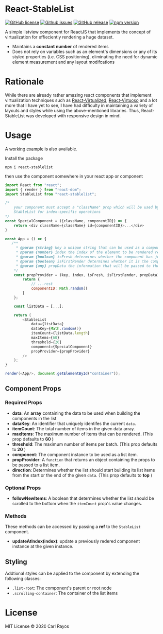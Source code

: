 # React-StableList

[![GitHub license](https://img.shields.io/github/license/RaysOfTheSun/react-stablelist?color=red)](https://github.com/RaysOfTheSun/react-stablelist/blob/master/LICENSE)
[![Github issues](https://img.shields.io/github/issues/RaysOfTheSun/react-stablelist?color=informational)](https://github.com/RaysOfTheSun/react-stablelist/issues)
[![GitHub release](https://img.shields.io/github/release/RaysOfTheSun/react-stablelist)](https://github.com/RaysOfTheSun/react-stablelist/releases)
[![npm version](https://badge.fury.io/js/react-stablelist.svg)](https://badge.fury.io/js/react-stablelist)

A simple listview component for ReactJS that implements the concept of virtualization for effieciently rendering a huge dataset.

- Maintains a **constant number** of rendered items
- Does not rely on variables such as an element's dimensions or any of its styled properties (i.e. CSS positioning), eliminating the need for dynamic element measurement and any layout modifcations

# Rationale

While there are already rather amazing react components that implement virtualization techniques such as [React-Virtualized](https://github.com/bvaughn/react-virtualized), [React-Virtuoso](https://github.com/petyosi/react-virtuoso) and a lot more that I have yet to see, I have had difficulty in maintaining a variety of layouts and styles while using the above-mentioned libraries. Thus, React-StableList was developed with responsive design in mind.

# Usage

A [working example](https://codesandbox.io/s/react-stablelist-demo-5duip?file=/src/App.js) is also available.

Install the package

```
npm i react-stablelist
```

then use the component somewhere in your react app or component

```javascript
import React from "react";
import { render } from "react-dom";
import StableList from "react-stablelist";

/*
    your component must accept a "className" prop which will be used by
    StableList for index-specific operations
*/
const SpecialComponent = ({className, componentID}) => {
    return <div className={className} id={componentID}>...</div>
}

const App = () => {
   /**
     * @param {string} key a unique string that can be used as a component's "key" prop
     * @param {number} index the index of the element to be rendered relative to the dataset
     * @param {boolean} isFresh determines whether the component has just recently been rendered
     * @param {boolean} isFirstRender determines whether it is the component's first time being rendered
     * @param {any} propData the information that will be passed to the component as its props
    */
    const propProvider = (key, index, isFresh, isFirstRender, propData) => {
        return {
            // ...rest
            componentID: Math.random()
        }
    };

    const listData = [...];

    return (
        <StableList
            data={listData}
            dataKey={Math.random()}
            itemCount={listData.length}
            maxItems={60}
            threshold={20}
            component={SpecialComponent}
            propProvider={propProvider}
        />
    );
}

render(<App/>, document.getElementById("container"));
```

## Component Props

### Required Props

- **data**: An **array** containing the data to be used when building the components in the list
- **dataKey**: An identifier that uniquely identifes the current `data`.
- **itemCount**: The total number of items in the given data array.
- **maxItems**: The maximum number of items that can be rendered. (This prop defaults to **60** )
- **threshold**: The maximum number of items per batch. (This prop defaults to **20** )
- **component**: The component instance to be used as a list item.
- **propProvider**: A `function` that returns an object containing the props to be passed to a list item.
- **direction**: Determines whether the list should start building its list items from the start or the end of the given `data`. (This prop defaults to **top** )

### Optional Props

- **followNewItems**: A boolean that determines whether the list should be scrolled to the bottom when the `itemCount` prop's value changes.

### Methods

These methods can be accessed by passing a **ref** to the `StableList` component.

- **updateAtIndex(index)**: update a previously redered component instance at the given instance.

## Styling

Addtional styles can be applied to the component by extending the following classes:

- `.list-root`: The component's parent or root node
- `.scrolling-container`: The container of the list items

# License

MIT License © 2020 Carl Rayos
